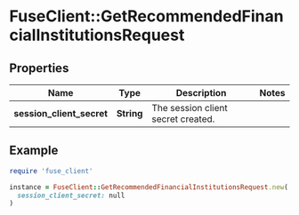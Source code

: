 # FuseClient::GetRecommendedFinancialInstitutionsRequest

## Properties

| Name | Type | Description | Notes |
| ---- | ---- | ----------- | ----- |
| **session_client_secret** | **String** | The session client secret created. |  |

## Example

```ruby
require 'fuse_client'

instance = FuseClient::GetRecommendedFinancialInstitutionsRequest.new(
  session_client_secret: null
)
```


